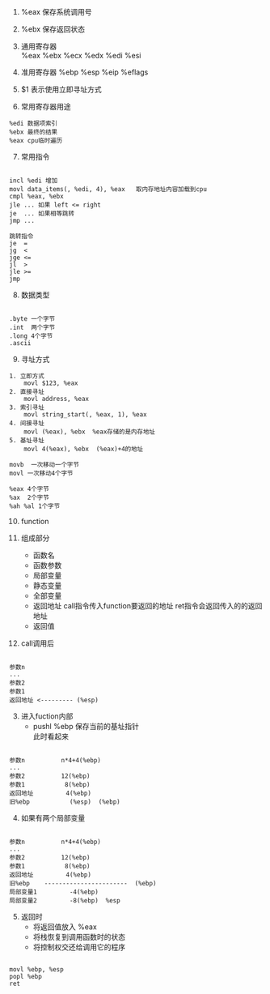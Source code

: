 1. %eax 保存系统调用号
2. %ebx 保存返回状态

3. 通用寄存器  
%eax %ebx %ecx %edx %edi %esi  
4. 准用寄存器
%ebp %esp %eip %eflags  
5. $1 表示使用立即寻址方式  
6. 常用寄存器用途
```shell
%edi 数据项索引
%ebx 最终的结果
%eax cpu临时遍历

```

7. 常用指令
```shell

incl %edi 增加
movl data_items(, %edi, 4), %eax   取内存地址内容加载到cpu
cmpl %eax, %ebx
jle ... 如果 left <= right
je  ... 如果相等跳转          
jmp ...

```

```shell
跳转指令
je  =
jg  <
jge <=
jl  >
jle >=
jmp 

```

8. 数据类型
```shell

.byte 一个字节
.int  两个字节
.long 4个字节
.ascii 

```

9. 寻址方式

```shell
1. 立即方式
    movl $123, %eax
2. 直接寻址
    movl address, %eax
3. 索引寻址
    movl string_start(, %eax, 1), %eax
4. 间接寻址
    movl (%eax), %ebx  %eax存储的是内存地址
5. 基址寻址
    movl 4(%eax), %ebx  (%eax)+4的地址

movb  一次移动一个字节
movl 一次移动4个字节

%eax 4个字节
%ax  2个字节
%ah %al 1个字节
```

10. function
1. 组成部分
    - 函数名
    - 函数参数
    - 局部变量
    - 静态变量
    - 全部变量
    - 返回地址
        call指令传入function要返回的地址
        ret指令会返回传入的的返回地址
    - 返回值

2. call调用后
```shell

参数n
...
参数2
参数1
返回地址 <--------- (%esp)

```

3. 进入fuction内部
    - pushl %ebp 保存当前的基址指针  
此时看起来
```shell

参数n          n*4+4(%ebp)
...
参数2          12(%ebp)
参数1           8(%ebp)
返回地址         4(%ebp)
旧%ebp           (%esp)  (%ebp)

```

4. 如果有两个局部变量

```shell

参数n          n*4+4(%ebp)
...
参数2          12(%ebp)
参数1           8(%ebp)
返回地址         4(%ebp)
旧%ebp    -----------------------  (%ebp)
局部变量1         -4(%ebp)
局部变量2         -8(%ebp)  %esp

```

5. 返回时
    - 将返回值放入 %eax
    - 将栈恢复到调用函数时的状态
    - 将控制权交还给调用它的程序
```shell

movl %ebp, %esp
popl %ebp
ret

```


